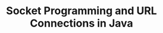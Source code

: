 ---
id: socket-programming-and-url-connections
title: Socket Programming and URL Connections in Java
sidebar_label: Socket Programming and URL Connections
sidebar_position: 2
tags: [java, networking, socket programming, url connections]
description: In this tutorial, we will learn about socket programming and URL connections in Java. We will learn about how to create client-server applications using sockets and how to work with URL connections in Java.
---